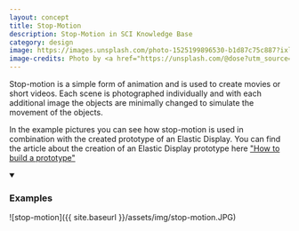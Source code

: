 ```yaml
---
layout: concept
title: Stop-Motion
description: Stop-Motion in SCI Knowledge Base
category: design
image: https://images.unsplash.com/photo-1525199896530-b1d87c75c887?ixlib=rb-1.2.1&ixid=eyJhcHBfaWQiOjEyMDd9&auto=format&fit=crop&w=1950&q=80
image-credits: Photo by <a href="https://unsplash.com/@dose?utm_source=unsplash&amp;utm_medium=referral&amp;utm_content=creditCopyText">Dose Media</a> on <a href="https://unsplash.com/?utm_source=unsplash&amp;utm_medium=referral&amp;utm_content=creditCopyText">Unsplash</a>
---
```

Stop-motion is a simple form of animation and is used to create movies or short videos. Each scene is photographed individually and with each additional image the objects are minimally changed to simulate the movement of the objects.

In the example pictures you can see how stop-motion is used in combination with the created prototype of an Elastic Display. You can find the article about the creation of an Elastic Display prototype here ["How to build a prototype"](https://visualengineers.github.io/sci-knowledge-base/how-to-build-a-prototype/)

<details markdown="1" open>
<summary><h3>Examples</h3></summary> 

![stop-motion]({{ site.baseurl }}/assets/img/stop-motion.JPG)

</details>


